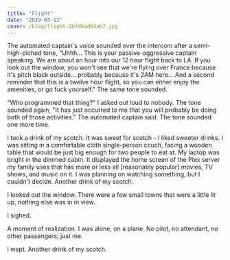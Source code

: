 ```yaml
---
title: "Flight"
date: "2019-03-12"
cover: /blog/flight-2bfdbad64ab7.jpg
---
```


The automated captain's voice sounded over the intercom after a semi-high-piched tone, "Uhhh... This is your passive-aggressive captain speaking. We are about an hour into our 12 hour flight back to LA. If you look out the window, you won't see that we're flying over France because it's pitch black outside... probably because it's 2AM here... And a second reminder that this *is* a twelve hour flight, so you can either enjoy the amenities, or go fuck yourself." The same tone sounded.

"Who programmed that thing?" I asked out loud to nobody. The tone sounded again, "It has just occurred to me that you will probably be doing both of those activities." The automated captain said. The tone sounded one more time.

I took a drink of my scotch. It was sweet for scotch - I liked sweeter drinks. I was sitting in a comfortable cloth single-person couch, facing a wooden table that would be just big enough for two people to eat at. My laptop was bright in the dimmed cabin. It displayed the home screen of the Plex server my family uses that has more or less all \[reasonably popular\] movies, TV shows, and music on it. I was planning on watching something, but I couldn't decide. Another drink of my scotch.

I looked out the window. There were a few small towns that were a little lit up, nothing else was in in view.

I sighed.

A moment of realization. I was alone, on a plane. No pilot, no attendant, no other passengers; just me.

I wept. Another drink of my scotch.
